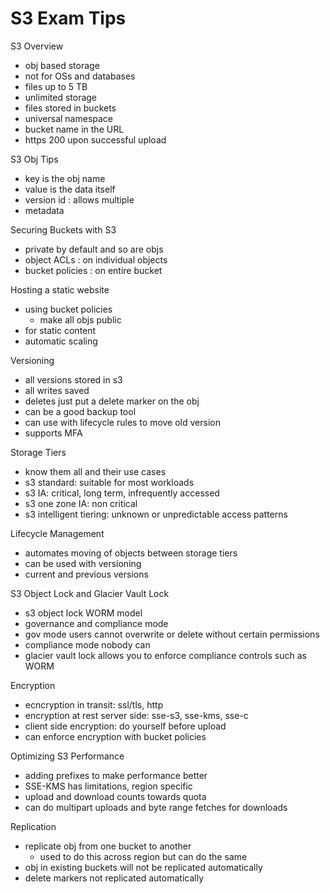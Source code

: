 # S3 Exam Tips

S3 Overview
- obj based storage
- not for OSs and databases
- files up to 5 TB
- unlimited storage
- files stored in buckets
- universal namespace
- bucket name in the URL
- https 200 upon successful upload

S3 Obj Tips
- key is the obj name
- value is the data itself
- version id : allows multiple
- metadata

Securing Buckets with S3
- private by default and so are objs
- object ACLs : on individual objects
- bucket policies : on entire bucket

Hosting a static website
- using bucket policies
	- make all objs public
- for static content
- automatic scaling

Versioning
- all versions stored in s3
- all writes saved
- deletes just put a delete marker on the obj
- can be a good backup tool
- can use with lifecycle rules to move old version
- supports MFA

Storage Tiers
- know them all and their use cases
- s3 standard: suitable for most workloads
- s3 IA: critical, long term, infrequently accessed
- s3 one zone IA: non critical
- s3 intelligent tiering: unknown or unpredictable access patterns

Lifecycle Management
- automates moving of objects between storage tiers
- can be used with versioning
- current and previous versions

S3 Object Lock and Glacier Vault Lock
- s3 object lock WORM model
- governance and compliance mode
- gov mode users cannot overwrite or delete without certain permissions
- compliance mode nobody can
- glacier vault lock allows you to enforce compliance controls such as WORM

Encryption
- ecncryption in transit: ssl/tls, http
- encryption at rest server side: sse-s3, sse-kms, sse-c
- client side encryption: do yourself before upload
- can enforce encryption with bucket policies

Optimizing S3 Performance
- adding prefixes to make performance better
- SSE-KMS has limitations, region specific
- upload and download counts towards quota
- can do multipart uploads and byte range fetches for downloads

Replication
- replicate obj from one bucket to another
	- used to do this across region but can do the same
- obj in existing buckets will not be replicated automatically
- delete markers not replicated automatically
